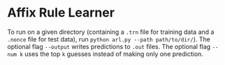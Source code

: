 # Affix Rule Learner

To run on a given directory (containing a `.trn` file for training data and 
a `.nonce` file for test data), run `python arl.py --path path/to/dir/`). The 
optional flag `--output` writes predictions to `.out` files. The optional flag
`--num k` uses the top `k` guesses instead of making only one prediction.
